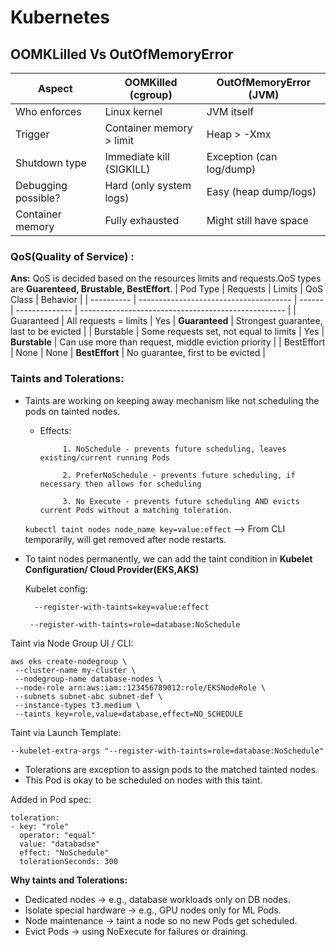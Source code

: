 # Kubernetes

## OOMKLilled Vs OutOfMemoryError


| Aspect              | **OOMKilled (cgroup)**   | **OutOfMemoryError (JVM)** |
| ------------------- | ------------------------ | -------------------------- |
| Who enforces        | Linux kernel             | JVM itself                 |
| Trigger             | Container memory > limit | Heap > -Xmx                |
| Shutdown type       | Immediate kill (SIGKILL) | Exception (can log/dump)   |
| Debugging possible? | Hard (only system logs)  | Easy (heap dump/logs)      |
| Container memory    | Fully exhausted          | Might still have space     |

### QoS(Quality of Service) :
**Ans:** QoS is decided based on the resources limits and requests.QoS types are **Guarenteed, Brustable, BestEffort**.
| Pod Type   | Requests                               | Limits | QoS Class      | Behavior                                            |
| ---------- | -------------------------------------- | ------ | -------------- | --------------------------------------------------- |
| Guaranteed | All requests = limits                  | Yes    | **Guaranteed** | Strongest guarantee, last to be evicted             |
| Burstable  | Some requests set, not equal to limits | Yes    | **Burstable**  | Can use more than request, middle eviction priority |
| BestEffort | None                                   | None   | **BestEffort** | No guarantee, first to be evicted                   |

### Taints and Tolerations:
- Taints are working on keeping away mechanism like not scheduling the pods on tainted nodes.
    - Effects:
              
               1. NoSchedule - prevents future scheduling, leaves existing/current running Pods

               2. PreferNoSchedule - prevents future scheduling, if necessary then allows for scheduling

               3. No Execute - prevents future scheduling AND evicts current Pods without a matching toleration. 

    ``` kubectl taint nodes node_name key=value:effect ```  --> From CLI temporarily, will get removed after node restarts.

- To taint nodes permanently, we can add the taint condition in **Kubelet Configuration/ Cloud Provider(EKS,AKS)**
  
  Kubelet config:
  ```
    --register-with-taints=key=value:effect

   --register-with-taints=role=database:NoSchedule
  ```  

 Taint via Node Group UI / CLI:
 ```
 aws eks create-nodegroup \
  --cluster-name my-cluster \
  --nodegroup-name database-nodes \
  --node-role arn:aws:iam::123456789012:role/EKSNodeRole \
  --subnets subnet-abc subnet-def \
  --instance-types t3.medium \
  --taints key=role,value=database,effect=NO_SCHEDULE
```
 Taint via Launch Template:
 ```
 --kubelet-extra-args "--register-with-taints=role=database:NoSchedule"
``` 

- Tolerations are exception to assign pods to the matched tainted nodes.
- This Pod is okay to be scheduled on nodes with this taint.

 Added in Pod spec:
 ```
 toleration:
 - key: "role"
   operator: "equal"
   value: "databadse"
   effect: "NoSchedule"
   tolerationSeconds: 300
 ```  
**Why taints and Tolerations:**
- Dedicated nodes → e.g., database workloads only on DB nodes.
- Isolate special hardware → e.g., GPU nodes only for ML Pods.
- Node maintenance → taint a node so no new Pods get scheduled.
- Evict Pods → using NoExecute for failures or draining. 
